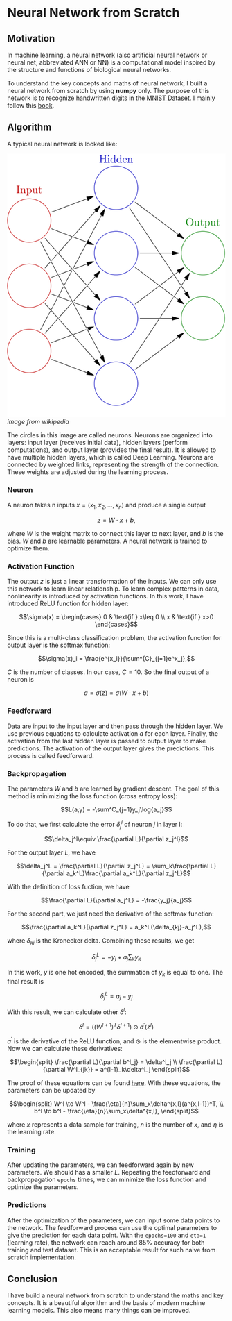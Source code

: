 # Neural Network from Scratch

## Motivation

In machine learning, a neural network (also artificial neural network or neural net, abbreviated ANN or NN)
is a computational model inspired by the structure and functions of biological neural networks.

To understand the key concepts and maths of neural network, I built a neural network from scratch by using **numpy** only.
The purpose of this network is to recognize handwritten digits in the 
[MNIST Dataset](https://www.kaggle.com/datasets/animatronbot/mnist-digit-recognizer).
I mainly follow this [book](http://neuralnetworksanddeeplearning.com/).

## Algorithm
A typical neural network is looked like:

![image from wikipedia](https://github.com/zjzhao1002/Machine-Learning-from-Scratch/blob/main/Neural_Network/Colored_neural_network.svg)
*image from wikipedia*

The circles in this image are called neurons. Neurons are organized into layers: 
input layer (receives initial data), hidden layers (perform computations), and output layer (provides the final result). 
It is allowed to have multiple hidden layers, which is called Deep Learning.
Neurons are connected by weighted links, representing the strength of the connection. 
These weights are adjusted during the learning process. 

### Neuron
A neuron takes n inputs $x=(x_1, x_2, ..., x_n)$ and produce a single output 
```math
z = W\cdot x+b,
```
where $W$ is the weight matrix to connect this layer to next layer, and $b$ is the bias. 
$W$ and $b$ are learnable parameters. A neural network is trained to optimize them.

### Activation Function
The output $z$ is just a linear transformation of the inputs. We can only use this network to learn linear relationship. 
To learn complex patterns in data, nonlinearity is introduced by activation functions.
In this work, I have introduced ReLU function for hidden layer:
```math
\sigma(x) = \begin{cases}
0 & \text{if } x\leq 0 \\
x & \text{if } x>0 
\end{cases}
```
Since this is a multi-class classification problem, the activation function for output layer is the softmax function:
```math
\sigma(x)_i = \frac{e^{x_i}}{\sum^{C}_{j=1}e^x_j},
```
$C$ is the number of classes. In our case, $C=10$.
So the final output of a neuron is 
```math
a = \sigma(z) = \sigma\left( W\cdot x+b \right)
```

### Feedforward
Data are input to the input layer and then pass through the hidden layer. 
We use previous equations to calculate activation $a$ for each layer. 
Finally, the activation from the last hidden layer is passed to output layer to make predictions.
The activation of the output layer gives the predictions.
This process is called feedforward.

### Backpropagation
The parameters $W$ and $b$ are learned by gradient descent. The goal of this method is minimizing the loss function (cross entropy loss):
```math
L(a,y) =  -\sum^C_{j=1}y_j\log{a_j}
```
To do that, we first calculate the error $\delta_j^l$ of neuron $j$ in layer l:
```math
\delta_j^l\equiv \frac{\partial L}{\partial z_j^l}
```
For the output layer $L$, we have
```math
\delta_j^L = \frac{\partial L}{\partial z_j^L} 
= \sum_k\frac{\partial L}{\partial a_k^L}\frac{\partial a_k^L}{\partial z_j^L}
```
With the definition of loss fuction, we have
```math
\frac{\partial L}{\partial a_j^L} = -\frac{y_j}{a_j}
```
For the second part, we just need the derivative of the softmax function:
```math
\frac{\partial a_k^L}{\partial z_j^L} = a_k^L(\delta_{kj}-a_j^L),
```
where $\delta_{kj}$ is the Kronecker delta. Combining these results, we get
```math
\delta_j^L = -y_j + a_j\sum_k y_k
```
In this work, $y$ is one hot encoded, the summation of $y_k$ is equal to one. 
The final result is 
```math
\delta_j^L = a_j - y_j
```
With this result, we can calculate other $\delta^l$: 
```math
\delta^l = \left( (W^{l+1})^T\delta^{l+1} \right)\odot \sigma^\prime(z^l)
```
$\sigma^\prime$ is the derivative of the ReLU function, and $\odot$ is the elementwise product.
Now we can calculate these derivatives:
```math
\begin{split}
\frac{\partial L}{\partial b^l_j} = \delta^l_j \\
\frac{\partial L}{\partial W^l_{jk}} = a^{l-1}_k\delta^l_j
\end{split}
```
The proof of these equations can be found [here](http://neuralnetworksanddeeplearning.com/). 
With these equations, the parameters can be updated by
```math
\begin{split}
W^l \to W^l - \frac{\eta}{n}\sum_x\delta^{x,l}(a^{x,l-1})^T, \\
b^l \to b^l - \frac{\eta}{n}\sum_x\delta^{x,l},
\end{split}
```
where $x$ represents a data sample for training, $n$ is the number of $x$, and $\eta$ is the learning rate. 

### Training
After updating the parameters, we can feedforward again by new parameters. 
We should has a smaller $L$. Repeating the feedforward and backpropagation `epochs` times, 
we can minimize the loss function and optimize the parameters.

### Predictions
After the optimization of the parameters, we can input some data points to the network. 
The feedforward process can use the optimal parameters to give the prediction for each data point.
With the `epochs=100` and `eta=1` (learning rate), the network can reach around 85% accuracy for both training and test dataset. 
This is an acceptable result for such naive from scratch implementation.

## Conclusion
I have build a neural network from scratch to understand the maths and key concepts. 
It is a beautiful algorithm and the basis of modern machine learning models. 
This also means many things can be improved. 

